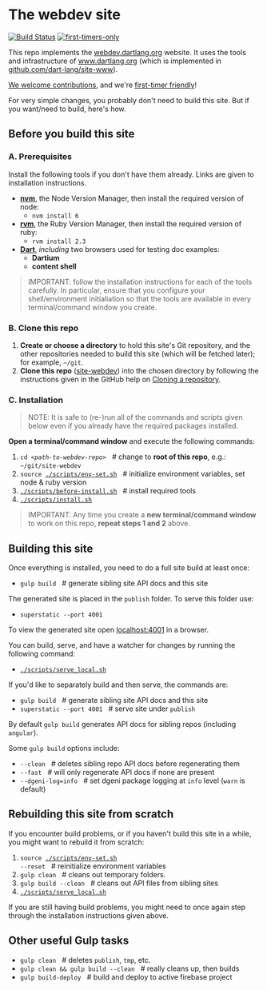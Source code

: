 # The webdev site

[![Build Status](https://travis-ci.org/dart-lang/site-webdev.svg?branch=master)](https://travis-ci.org/dart-lang/site-webdev)
[![first-timers-only](http://img.shields.io/badge/first--timers--only-friendly-blue.svg?style=flat-square)](http://www.firsttimersonly.com/)

This repo implements the [webdev.dartlang.org](http://webdev.dartlang.org) website. It uses the tools and infrastructure of
www.dartlang.org (which is implemented in [github.com/dart-lang/site-www](https://github.com/dart-lang/site-www)).

[We welcome contributions](CONTRIBUTING.md), and we're [first-timer friendly](http://www.firsttimersonly.com)!

For very simple changes, you probably don't need to build this site. But if you want/need to build, here's how.

## Before you build this site

### A. Prerequisites

Install the following tools if you don't have them already. Links are given to 
installation instructions. 

- **[nvm][]**, the Node Version Manager, then install the required version of node:
  - `nvm install 6`
- **[rvm][]**, the Ruby Version Manager, then install the required version of ruby:
  - `rvm install 2.3`
- **[Dart][]**, _including_ two browsers used for testing doc examples:
  - **Dartium**
  - **content shell**

> IMPORTANT: follow the installation instructions for each of the tools carefully.
In particular, ensure that you configure your shell/environment initialiation so
that the tools are available in every terminal/command window you create.

### B. Clone this repo

1. **Create or choose a directory** to hold this site's Git repository, and the
   other repositories needed to build this site (which will be fetched later);
   for example, `~/git`.
1. **Clone this repo** ([site-webdev][]) into the chosen directory by following 
   the instructions given in the GitHub help on [Cloning a repository][].

### C. Installation

> NOTE: It is safe to (re-)run all of the commands and scripts given below even
if you already have the required packages installed.

**Open a terminal/command window** and execute the following commands:

1. <code>cd <i>\<path-to-webdev-repo></i></code> &nbsp;&nbsp;# change to
   **root of this repo**, e.g.: `~/git/site-webdev`
1. <code>source [./scripts/env-set.sh][]</code> &nbsp;&nbsp;#
   initialize environment variables, set node & ruby version
1. <code>[./scripts/before-install.sh][]</code> &nbsp;&nbsp;#
   install required tools
1. <code>[./scripts/install.sh][]</code>

> IMPORTANT: Any time you create a **new terminal/command window** to work on
this repo, **repeat steps 1 and 2** above.

## Building this site

Once everything is installed, you need to do a full site build at least once:

- `gulp build` &nbsp;&nbsp;# generate sibling site API docs and this site

The generated site is placed in the `publish` folder. To serve this folder use:

- `superstatic --port 4001`

To view the generated site open [localhost:4001](http://localhost:4001/) in a browser.

You can build, serve, and have a watcher for changes by running the following command:

- <code>[./scripts/serve_local.sh][]</code>

If you'd like to separately build and then serve, the commands are:

- `gulp build` &nbsp;&nbsp;# generate sibling site API docs and this site
- `superstatic --port 4001` &nbsp;&nbsp;# serve site under `publish`

By default `gulp build` generates API docs for sibling repos (including `angular`).

Some `gulp build` options include:

- `--clean` &nbsp;&nbsp;# deletes sibling repo API docs before regenerating them
- `--fast` &nbsp;&nbsp;# will only regenerate API docs if none are present
- `--dgeni-log=info` &nbsp;&nbsp;# set dgeni package logging at `info` level (`warn` is default)

## Rebuilding this site from scratch

If you encounter build problems, or if you haven't build this site in a while,
you might want to rebuild it from scratch:

1. <code>source [./scripts/env-set.sh][] --reset</code> &nbsp;&nbsp;#
   reinitialize environment variables
2. `gulp clean` &nbsp;&nbsp;# cleans out temporary folders.
3. `gulp build --clean` &nbsp;&nbsp;# cleans out API files from sibling sites
4. <code>[./scripts/serve_local.sh][]</code>

If you are still having build problems, you might need to once again step
through the installation instructions given above.

## Other useful Gulp tasks

- `gulp clean` &nbsp;&nbsp;# deletes `publish`, `tmp`, etc.
- `gulp clean && gulp build --clean` &nbsp;&nbsp;# really cleans up, then builds
- `gulp build-deploy` &nbsp;&nbsp;# build and deploy to active firebase project

[Cloning a repository]: https://help.github.com/articles/cloning-a-repository
[Dart]: https://www.dartlang.org/install
[Dart install]: https://www.dartlang.org/install
[nvm]: https://github.com/creationix/nvm#installation
[rvm]: https://rvm.io/rvm/install#installation
[site-webdev]: https://github.com/dart-lang/site-webdev
[./scripts/env-set.sh]: https://github.com/dart-lang/site-webdev/blob/master/scripts/env-set.sh

[./scripts/before-install.sh]: https://github.com/dart-lang/site-webdev/blob/master/scripts/before-install.sh
[./scripts/get-ng-repo.sh]: https://github.com/dart-lang/site-webdev/blob/master/scripts/get-ng-repo.sh
[./scripts/install.sh]: https://github.com/dart-lang/site-webdev/blob/master/scripts/install.sh
[./scripts/serve_local.sh]: https://github.com/dart-lang/site-webdev/blob/master/scripts/serve_local.sh
